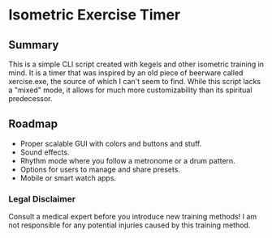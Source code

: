 # Isometric Exercise Timer
## Summary
This is a simple CLI script created with kegels and other isometric training in mind. It is a timer that was inspired by an old piece of beerware called xercise.exe, the source of which I can't seem to find. While this script lacks a "mixed" mode, it allows for much more customizability than its spiritual predecessor.

## Roadmap
- Proper scalable GUI with colors and buttons and stuff.
- Sound effects.
- Rhythm mode where you follow a metronome or a drum pattern.
- Options for users to manage and share presets.
- Mobile or smart watch apps.

### Legal Disclaimer
Consult a medical expert before you introduce new training methods! I am not responsible for any potential injuries caused by this training method.
